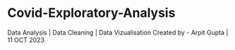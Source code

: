 # Covid-Exploratory-Analysis
Data Analysis | Data Cleaning | Data Vizualisation
Created by - Arpit Gupta | 11 OCT 2023
